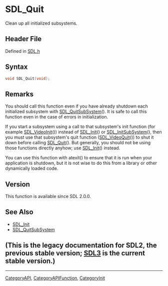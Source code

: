 # SDL_Quit

Clean up all initialized subsystems.

## Header File

Defined in [SDL.h](https://github.com/libsdl-org/SDL/blob/SDL2/include/SDL.h)

## Syntax

```c
void SDL_Quit(void);
```

## Remarks

You should call this function even if you have already shutdown each
initialized subsystem with [SDL_QuitSubSystem](SDL_QuitSubSystem)(). It is
safe to call this function even in the case of errors in initialization.

If you start a subsystem using a call to that subsystem's init function
(for example [SDL_VideoInit](SDL_VideoInit)()) instead of
[SDL_Init](SDL_Init)() or [SDL_InitSubSystem](SDL_InitSubSystem)(), then
you must use that subsystem's quit function
([SDL_VideoQuit](SDL_VideoQuit)()) to shut it down before calling
[SDL_Quit](SDL_Quit)(). But generally, you should not be using those
functions directly anyhow; use [SDL_Init](SDL_Init)() instead.

You can use this function with atexit() to ensure that it is run when your
application is shutdown, but it is not wise to do this from a library or
other dynamically loaded code.

## Version

This function is available since SDL 2.0.0.

## See Also

- [SDL_Init](SDL_Init)
- [SDL_QuitSubSystem](SDL_QuitSubSystem)


## (This is the legacy documentation for SDL2, the previous stable version; [SDL3](https://wiki.libsdl.org/SDL3/) is the current stable version.)



----
[CategoryAPI](CategoryAPI), [CategoryAPIFunction](CategoryAPIFunction), [CategoryInit](CategoryInit)

